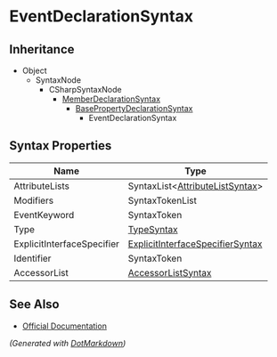 # EventDeclarationSyntax

## Inheritance

* Object
  * SyntaxNode
    * CSharpSyntaxNode
      * [MemberDeclarationSyntax](MemberDeclarationSyntax.md)
        * [BasePropertyDeclarationSyntax](BasePropertyDeclarationSyntax.md)
          * EventDeclarationSyntax

## Syntax Properties

| Name                       | Type                                                                    |
| -------------------------- | ----------------------------------------------------------------------- |
| AttributeLists             | SyntaxList\<[AttributeListSyntax](AttributeListSyntax.md)>              |
| Modifiers                  | SyntaxTokenList                                                         |
| EventKeyword               | SyntaxToken                                                             |
| Type                       | [TypeSyntax](TypeSyntax.md)                                             |
| ExplicitInterfaceSpecifier | [ExplicitInterfaceSpecifierSyntax](ExplicitInterfaceSpecifierSyntax.md) |
| Identifier                 | SyntaxToken                                                             |
| AccessorList               | [AccessorListSyntax](AccessorListSyntax.md)                             |

## See Also

* [Official Documentation](https://docs.microsoft.com/en-us/dotnet/api/microsoft.codeanalysis.csharp.syntax.eventdeclarationsyntax)


*\(Generated with [DotMarkdown](http://github.com/JosefPihrt/DotMarkdown)\)*